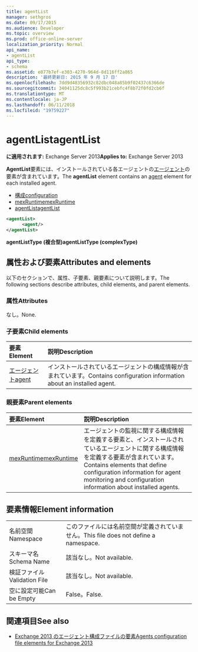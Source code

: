 ```yaml
---
title: agentList
manager: sethgros
ms.date: 09/17/2015
ms.audience: Developer
ms.topic: overview
ms.prod: office-online-server
localization_priority: Normal
api_name:
- agentList
api_type:
- schema
ms.assetid: e877b7ef-e303-4270-964d-8d116ff2a865
description: '最終更新日: 2015 年 9 月 17 日'
ms.openlocfilehash: 7dd9d48356932c82dbc048a85b9f02437c6366de
ms.sourcegitcommit: 34041125dc8c5f993b21cebfc4f8b72f0fd2cb6f
ms.translationtype: MT
ms.contentlocale: ja-JP
ms.lasthandoff: 06/11/2018
ms.locfileid: "19759227"
---
```

# <a name="agentlist"></a><span data-ttu-id="5061e-103">agentList</span><span class="sxs-lookup"><span data-stu-id="5061e-103">agentList</span></span>
  
<span data-ttu-id="5061e-104">**に適用されます:** Exchange Server 2013</span><span class="sxs-lookup"><span data-stu-id="5061e-104">**Applies to:** Exchange Server 2013</span></span>
  
<span data-ttu-id="5061e-105">**AgentList**要素には、インストールされている各エージェントの[エージェント](agent.md)の要素が含まれています。</span><span class="sxs-lookup"><span data-stu-id="5061e-105">The **agentList** element contains an [agent](agent.md) element for each installed agent.</span></span> 
  
- [<span data-ttu-id="5061e-106">構成</span><span class="sxs-lookup"><span data-stu-id="5061e-106">configuration</span></span>](configuration.md)
- [<span data-ttu-id="5061e-107">mexRuntime</span><span class="sxs-lookup"><span data-stu-id="5061e-107">mexRuntime</span></span>](mexruntime.md)
- [<span data-ttu-id="5061e-108">agentList</span><span class="sxs-lookup"><span data-stu-id="5061e-108">agentList</span></span>](agentlist.md)
  
```XML
<agentList>
      <agent/>
</agentList>
```

<span data-ttu-id="5061e-109">**agentListType (複合型)**</span><span class="sxs-lookup"><span data-stu-id="5061e-109">**agentListType (complexType)**</span></span>

## <a name="attributes-and-elements"></a><span data-ttu-id="5061e-110">属性および要素</span><span class="sxs-lookup"><span data-stu-id="5061e-110">Attributes and elements</span></span>

<span data-ttu-id="5061e-111">以下のセクションで、属性、子要素、親要素について説明します。</span><span class="sxs-lookup"><span data-stu-id="5061e-111">The following sections describe attributes, child elements, and parent elements.</span></span>
  
### <a name="attributes"></a><span data-ttu-id="5061e-112">属性</span><span class="sxs-lookup"><span data-stu-id="5061e-112">Attributes</span></span>

<span data-ttu-id="5061e-113">なし。</span><span class="sxs-lookup"><span data-stu-id="5061e-113">None.</span></span>
  
### <a name="child-elements"></a><span data-ttu-id="5061e-114">子要素</span><span class="sxs-lookup"><span data-stu-id="5061e-114">Child elements</span></span>

|<span data-ttu-id="5061e-115">**要素**</span><span class="sxs-lookup"><span data-stu-id="5061e-115">**Element**</span></span>|<span data-ttu-id="5061e-116">**説明**</span><span class="sxs-lookup"><span data-stu-id="5061e-116">**Description**</span></span>|
|:-----|:-----|
|[<span data-ttu-id="5061e-117">エージェント</span><span class="sxs-lookup"><span data-stu-id="5061e-117">agent</span></span>](agent.md) <br/> |<span data-ttu-id="5061e-118">インストールされているエージェントの構成情報が含まれています。</span><span class="sxs-lookup"><span data-stu-id="5061e-118">Contains configuration information about an installed agent.</span></span>  <br/> |
   
### <a name="parent-elements"></a><span data-ttu-id="5061e-119">親要素</span><span class="sxs-lookup"><span data-stu-id="5061e-119">Parent elements</span></span>

|<span data-ttu-id="5061e-120">**要素**</span><span class="sxs-lookup"><span data-stu-id="5061e-120">**Element**</span></span>|<span data-ttu-id="5061e-121">**説明**</span><span class="sxs-lookup"><span data-stu-id="5061e-121">**Description**</span></span>|
|:-----|:-----|
|[<span data-ttu-id="5061e-122">mexRuntime</span><span class="sxs-lookup"><span data-stu-id="5061e-122">mexRuntime</span></span>](mexruntime.md) <br/> |<span data-ttu-id="5061e-123">エージェントの監視に関する構成情報を定義する要素と、インストールされているエージェントに関する構成情報を定義する要素が含まれています。</span><span class="sxs-lookup"><span data-stu-id="5061e-123">Contains elements that define configuration information for agent monitoring and configuration information about installed agents.</span></span>  <br/> |
   
## <a name="element-information"></a><span data-ttu-id="5061e-124">要素情報</span><span class="sxs-lookup"><span data-stu-id="5061e-124">Element information</span></span>

|||
|:-----|:-----|
|<span data-ttu-id="5061e-125">名前空間</span><span class="sxs-lookup"><span data-stu-id="5061e-125">Namespace</span></span>  <br/> |<span data-ttu-id="5061e-126">このファイルには名前空間が定義されていません。</span><span class="sxs-lookup"><span data-stu-id="5061e-126">This file does not define a namespace.</span></span>  <br/> |
|<span data-ttu-id="5061e-127">スキーマ名</span><span class="sxs-lookup"><span data-stu-id="5061e-127">Schema Name</span></span>  <br/> |<span data-ttu-id="5061e-128">該当なし。</span><span class="sxs-lookup"><span data-stu-id="5061e-128">Not available.</span></span>  <br/> |
|<span data-ttu-id="5061e-129">検証ファイル</span><span class="sxs-lookup"><span data-stu-id="5061e-129">Validation File</span></span>  <br/> |<span data-ttu-id="5061e-130">該当なし。</span><span class="sxs-lookup"><span data-stu-id="5061e-130">Not available.</span></span>  <br/> |
|<span data-ttu-id="5061e-131">空に設定可能</span><span class="sxs-lookup"><span data-stu-id="5061e-131">Can be Empty</span></span>  <br/> |<span data-ttu-id="5061e-132">False。</span><span class="sxs-lookup"><span data-stu-id="5061e-132">False.</span></span>  <br/> |
   
## <a name="see-also"></a><span data-ttu-id="5061e-133">関連項目</span><span class="sxs-lookup"><span data-stu-id="5061e-133">See also</span></span>

- [<span data-ttu-id="5061e-134">Exchange 2013 のエージェント構成ファイルの要素</span><span class="sxs-lookup"><span data-stu-id="5061e-134">Agents configuration file elements for Exchange 2013</span></span>](agents-configuration-file-elements-for-exchange-2013.md)


